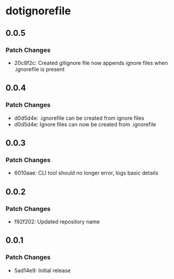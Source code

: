 # dotignorefile

## 0.0.5

### Patch Changes

- 20c8f2c: Created gitignore file now appends ignore files when .ignorefile is present

## 0.0.4

### Patch Changes

- d0d5d4e: .ignorefile can be created from ignore files
- d0d5d4e: Ignore files can now be created from .ignorefile

## 0.0.3

### Patch Changes

- 6010aae: CLI tool should no longer error, logs basic details

## 0.0.2

### Patch Changes

- f92f202: Updated repository name

## 0.0.1

### Patch Changes

- 5ad14e9: Initial release
